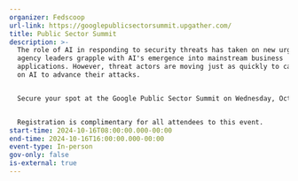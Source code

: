```yaml
---
organizer: Fedscoop
url-link: https://googlepublicsectorsummit.upgather.com/
title: Public Sector Summit
description: >-
  The role of AI in responding to security threats has taken on new urgency as
  agency leaders grapple with AI's emergence into mainstream business
  applications. However, threat actors are moving just as quickly to capitalize
  on AI to advance their attacks.


  Secure your spot at the Google Public Sector Summit on Wednesday, October 16 to hear how agency and industry experts are approaching the widening intersection of AI and security. You'll hear from top leaders about where they're concentrating their AI efforts and gain important perspectives on how AI is being put to work in the public sector.


  Registration is complimentary for all attendees to this event.
start-time: 2024-10-16T08:00:00.000-00:00
end-time: 2024-10-16T16:00:00.000-00:00
event-type: In-person
gov-only: false
is-external: true
---
```

